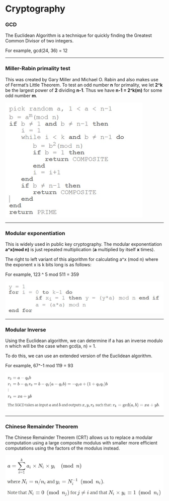 # Cryptography

### GCD

The Euclidean Algorithm is a technique for quickly finding the Greatest Common Divisor of two integers.

For example, gcd(24, 36) = 12

---

### Miller-Rabin primality test 

This was created by Gary Miller and Michael O. Rabin and also makes use of Fermat’s Little Theorem. To test an odd number **n** for primality, we let **2^k** be the largest power of **2** dividing **n-1**. Thus we have  **n-1 = 2^k(m)** for some odd number **m**. 

![Miller-Rabin primality test](img/mrabin.jpg)

---

### Modular exponentiation 

This is widely used in public key cryptography. The modular exponentiation **a^x(mod n)** is just repeated multiplication (**a** multiplied by itself **x** times). 

The right to left variant of this algorithm for calculating a^x (mod n) where the exponent x is k bits long is as follows: 

For example, 123 ^ 5 mod 511 = 359

![Modular exponentiation](img/modexpo.jpg)

---

### Modular Inverse

Using the Euclidean algorithm, we can determine if a has an inverse modulo n which will be the case when gcd(a, n) = 1.

To do this, we can use an extended version of the Euclidean algorithm. 

For example, 67^-1 mod 119 = 93

![Modular Inverse](img/inverse.jpg)

---
### Chinese Remainder Theorem

The Chinese Remainder Theorem (CRT) allows us to replace a modular computation using a large composite modulus with smaller more efficient computations using the factors of the modulus instead. 

![Chinese Remainder Theorem](img/crt.jpg)
